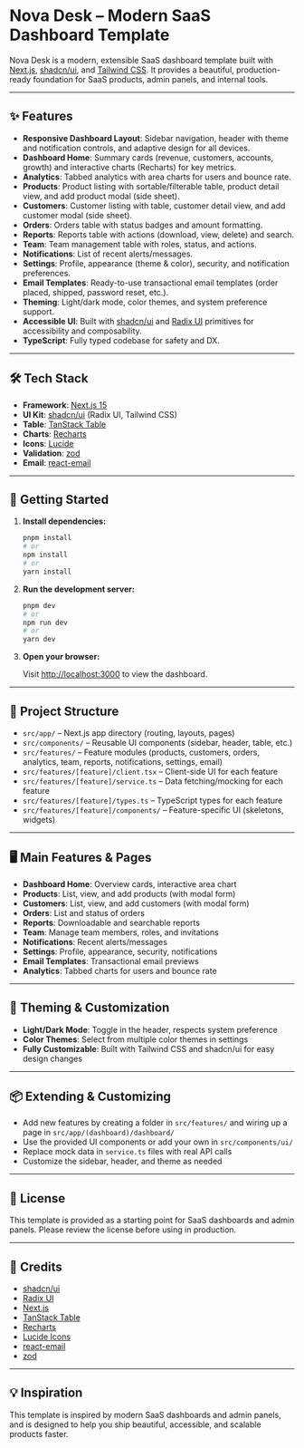 # Nova Desk – Modern SaaS Dashboard Template

Nova Desk is a modern, extensible SaaS dashboard template built with [Next.js](https://nextjs.org), [shadcn/ui](https://ui.shadcn.com), and [Tailwind CSS](https://tailwindcss.com). It provides a beautiful, production-ready foundation for SaaS products, admin panels, and internal tools.

---

## ✨ Features

- **Responsive Dashboard Layout**: Sidebar navigation, header with theme and notification controls, and adaptive design for all devices.
- **Dashboard Home**: Summary cards (revenue, customers, accounts, growth) and interactive charts (Recharts) for key metrics.
- **Analytics**: Tabbed analytics with area charts for users and bounce rate.
- **Products**: Product listing with sortable/filterable table, product detail view, and add product modal (side sheet).
- **Customers**: Customer listing with table, customer detail view, and add customer modal (side sheet).
- **Orders**: Orders table with status badges and amount formatting.
- **Reports**: Reports table with actions (download, view, delete) and search.
- **Team**: Team management table with roles, status, and actions.
- **Notifications**: List of recent alerts/messages.
- **Settings**: Profile, appearance (theme & color), security, and notification preferences.
- **Email Templates**: Ready-to-use transactional email templates (order placed, shipped, password reset, etc.).
- **Theming**: Light/dark mode, color themes, and system preference support.
- **Accessible UI**: Built with [shadcn/ui](https://ui.shadcn.com) and [Radix UI](https://www.radix-ui.com/) primitives for accessibility and composability.
- **TypeScript**: Fully typed codebase for safety and DX.

---

## 🛠️ Tech Stack

- **Framework**: [Next.js 15](https://nextjs.org)
- **UI Kit**: [shadcn/ui](https://ui.shadcn.com) (Radix UI, Tailwind CSS)
- **Table**: [TanStack Table](https://tanstack.com/table/v8)
- **Charts**: [Recharts](https://recharts.org/)
- **Icons**: [Lucide](https://lucide.dev/)
- **Validation**: [zod](https://zod.dev/)
- **Email**: [react-email](https://react.email/)

---

## 🚀 Getting Started

1. **Install dependencies:**

   ```bash
   pnpm install
   # or
   npm install
   # or
   yarn install
   ```

2. **Run the development server:**

   ```bash
   pnpm dev
   # or
   npm run dev
   # or
   yarn dev
   ```

3. **Open your browser:**

   Visit [http://localhost:3000](http://localhost:3000) to view the dashboard.

---

## 🧩 Project Structure

- `src/app/` – Next.js app directory (routing, layouts, pages)
- `src/components/` – Reusable UI components (sidebar, header, table, etc.)
- `src/features/` – Feature modules (products, customers, orders, analytics, team, reports, notifications, settings, email)
- `src/features/[feature]/client.tsx` – Client-side UI for each feature
- `src/features/[feature]/service.ts` – Data fetching/mocking for each feature
- `src/features/[feature]/types.ts` – TypeScript types for each feature
- `src/features/[feature]/components/` – Feature-specific UI (skeletons, widgets)

---

## 🖥️ Main Features & Pages

- **Dashboard Home**: Overview cards, interactive area chart
- **Products**: List, view, and add products (with modal form)
- **Customers**: List, view, and add customers (with modal form)
- **Orders**: List and status of orders
- **Reports**: Downloadable and searchable reports
- **Team**: Manage team members, roles, and invitations
- **Notifications**: Recent alerts/messages
- **Settings**: Profile, appearance, security, notifications
- **Email Templates**: Transactional email previews
- **Analytics**: Tabbed charts for users and bounce rate

---

## 🎨 Theming & Customization

- **Light/Dark Mode**: Toggle in the header, respects system preference
- **Color Themes**: Select from multiple color themes in settings
- **Fully Customizable**: Built with Tailwind CSS and shadcn/ui for easy design changes

---

## 📦 Extending & Customizing

- Add new features by creating a folder in `src/features/` and wiring up a page in `src/app/(dashboard)/dashboard/`
- Use the provided UI components or add your own in `src/components/ui/`
- Replace mock data in `service.ts` files with real API calls
- Customize the sidebar, header, and theme as needed

---

## 📄 License

This template is provided as a starting point for SaaS dashboards and admin panels. Please review the license before using in production.

---

## 🙏 Credits

- [shadcn/ui](https://ui.shadcn.com)
- [Radix UI](https://www.radix-ui.com/)
- [Next.js](https://nextjs.org)
- [TanStack Table](https://tanstack.com/table/v8)
- [Recharts](https://recharts.org/)
- [Lucide Icons](https://lucide.dev/)
- [react-email](https://react.email/)
- [zod](https://zod.dev/)

---

## 💡 Inspiration

This template is inspired by modern SaaS dashboards and admin panels, and is designed to help you ship beautiful, accessible, and scalable products faster.
